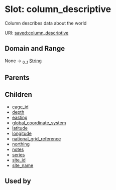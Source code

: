 
# Slot: column_descriptive

Column describes data about the world

URI: [saved:column_descriptive](https://marine.gov.scot/metadata/saved/schema/column_descriptive)


## Domain and Range

None &#8594;  <sub>0..1</sub> [String](types/String.md)

## Parents


## Children

 *  [cage_id](cage_id.md)
 *  [depth](depth.md)
 *  [easting](easting.md)
 *  [global_coordinate_system](global_coordinate_system.md)
 *  [latitude](latitude.md)
 *  [longitude](longitude.md)
 *  [national_grid_reference](national_grid_reference.md)
 *  [northing](northing.md)
 *  [notes](notes.md)
 *  [series](series.md)
 *  [site_id](site_id.md)
 *  [site_name](site_name.md)

## Used by

